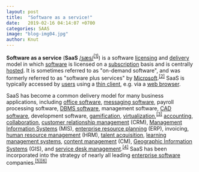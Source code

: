 ```yaml
---
layout: post
title:  "Software as a service!"
date:   2019-02-16 04:14:07 +0700
categories: SAAS
image: "blog-img04.jpg"
author: Knut
---
```


**Software as a service** (**SaaS** <span class="nowrap"><span class="IPA nopopups noexcerpt">[/<span style="border-bottom:1px dotted"><span title="'s' in 'sigh'">s</span><span title="/æ/: 'a' in 'bad'">æ</span><span title="'s' in 'sigh'">s</span></span>/](/wiki/Help:IPA/English "Help:IPA/English")</span></span><sup id="cite_ref-1" class="reference">[[1]](#cite_note-1)</sup>) is a software [licensing](/wiki/Software_licensing "Software licensing") and [delivery](/wiki/Software_delivery "Software delivery") model in which [software](/wiki/Software "Software") is licensed on a [subscription](/wiki/Subscription "Subscription") basis and is centrally [hosted](/wiki/Internet_hosting_service "Internet hosting service"). It is sometimes referred to as "on-demand software", and was formerly referred to as "software plus services" by [Microsoft](/wiki/Microsoft "Microsoft").<sup id="cite_ref-2" class="reference">[[2]](#cite_note-2)</sup> SaaS is typically accessed by [users](/wiki/User_(computing) "User (computing)") using a [thin client](/wiki/Thin_client "Thin client"), e.g. via a [web browser](/wiki/Web_browser "Web browser").

SaaS has become a common delivery model for many business applications, including [office software](/wiki/Productivity_software "Productivity software"), [messaging software](/wiki/Instant_messaging "Instant messaging"), payroll processing software, [DBMS software](/wiki/Database "Database"), management software, [CAD software](/wiki/Computer-aided_design "Computer-aided design"), development software, [gamification](/wiki/Gamification "Gamification"), [virtualization](/wiki/Virtualization_software_licensing "Virtualization software licensing"),<sup id="cite_ref-ITChannelGlossary_3-0" class="reference">[[3]](#cite_note-ITChannelGlossary-3)</sup> [accounting](/wiki/Accounting_software "Accounting software"), [collaboration](/wiki/Collaborative_software "Collaborative software"), [customer relationship management](/wiki/Customer_relationship_management "Customer relationship management") (CRM), [Management Information Systems](/wiki/Management_information_systems "Management information systems") (MIS), [enterprise resource planning](/wiki/Enterprise_resource_planning "Enterprise resource planning") (ERP), invoicing, [human resource management](/wiki/Human_resource_management "Human resource management") (HRM), [talent acquisition](/wiki/Talent_acquisition "Talent acquisition"), [learning management systems](/wiki/Learning_management_system "Learning management system"), [content management](/wiki/Content_management "Content management") (CM), [Geographic Information Systems](/wiki/Geographic_Information_Systems "Geographic Information Systems") (GIS), and [service desk management](/wiki/IT_service_management#Service_Desk "IT service management").<sup id="cite_ref-4" class="reference">[[4]](#cite_note-4)</sup> SaaS has been incorporated into the strategy of nearly all leading [enterprise software](/wiki/Enterprise_software "Enterprise software") companies.<sup id="cite_ref-5" class="reference">[[5]](#cite_note-5)</sup><sup id="cite_ref-6" class="reference">[[6]](#cite_note-6)</sup>